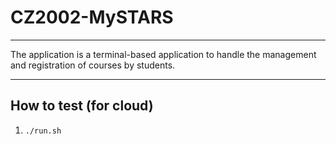 # CZ2002-MySTARS
---

The application is a terminal-based application to handle the management and registration of courses by students. 

---
## How to test (for cloud)
1. `./run.sh`


